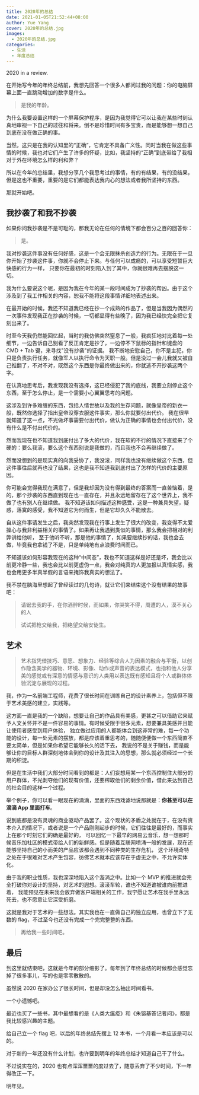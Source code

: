 ```yaml
---
title: 2020年的总结
date: 2021-01-05T21:52:44+08:00
author: Yue Yang
cover: 2020年的总结.jpg
images:
  - 2020年的总结.jpg
categories:
  - 生活
  - 年度总结
---
```


2020 in a review.

<!--more-->

在开始写今年的年终总结前，我想先回答一个很多人都问过我的问题：你的电脑屏幕上面一直跳动增加的数字是什么。

> 是我的年龄。

为什么我要设置这样的一个屏幕保护程序，是因为我觉得它可以让我在某些时刻认真地审视一下自己的过往和将来。倒不是珍惜时间有多宝贵，而是能够想一想自己到底在没在做正确的事。

当然，这只是在我的认知里的“正确”，它肯定不具备广义性。同时当我在做这些事情的时候，我也对它们产生了许多的怀疑，比如，我坚持的“正确”到底带给了我相对于外在环境怎么样的利和弊？

所以在今年的总结里，我想分享几个我思考过的事情，有的有结果，有的没结果，但是这也不重要，重要的是它们都能表达我内心的想法或者我所坚持的东西。

那就开始吧。

## 我抄袭了和我不抄袭

如果你问我抄袭是不是可耻的，那我无论在任何的情境下都会百分之百的回答你：

> 是。

我对抄袭这件事没有任何好感，这是一个会无限抹杀创造力的行为。无限在于一旦你开始了抄袭这件事，你就不会停止下来。与任何可以成瘾的，可以享受短暂巨大快感的行为一样，
只要你在最初的时刻陷入到了其中，你就很难再去摆脱这一切。

我为什么要说这个呢，是因为我在今年的某一段时间成为了抄袭的帮凶。由于这个涉及到了我工作相关的内容，恕我不能将这段事情详细地表述出来。

在最开始的时候，我还不知道我已经在抄一个成熟的作品了，但是当我因为偶然的一次事件发现我正在抄袭的时候，一切都显得有些晚了，因为我已经快完全把它复刻出来了。

时至今天我仍然能回忆起，当时的我仿佛突然窒息了一般，我疯狂地对比着每一处细节，一边告诉自己别看了反正肯定是抄了，一边停不下鼠标的指针和键盘的 CMD + Tab 键，来寻找"没有抄袭"的证据。
我不断地安慰自己，你不是主犯，你只是负责执行任务，就像军人以执行命令为天职一般。但是没过一会儿我就又被自己推翻了，不对不对，既然这个东西是你最终做出来的，你就逃不开抄袭这两个字。

在认真地思考后，我发现我没有选择，这已经侵犯了我的底线，我要立刻停止这个东西，至于怎么停止，是一个需要小心翼翼思考的问题。

这涉及到许多难缠的东西，包括人情世故以及我的生存问题，就像皇帝的新衣一般，既然你选择了指出皇帝没穿衣服这件事实，那么你就要付出代价。
我在很早就知道了这一点，不光做坏事需要付出代价，做认为正确的事情也会付出代价，没有什么是不付出代价的。

然而我现在也不知道我到底付出了多大的代价，我在软的不行的情况下直接来了个硬的：要么我滚，要么这个东西别说是我做的，而且我也不会再继续做了。

然而没想到的是现实真的向我妥协了，我没滚，同样我也没有继续做这个东西，但这件事往后就再也没了结果，这也是我不知道我到底付出了怎样的代价的主要原因。

你可能会觉得我现在满意了，但是我却因为没有得到最终的答案而一直苦恼着，是的，那个抄袭的东西直到现在也一直存在，并且永远地留存在了这个世界上，我不做了也有别人在继续做。
我不知道该如何描述这种感受，这是一种兼具失望，疑惑，落寞的感受，我不知道它为何而生，但是它却久久不能散去。

自从这件事请发生之后，我突然发现我在行事上发生了很大的改变，我变得不太爱操心与我非利益相关的事情了。如果再让我遇到类似的事情，那么我会把相对的利弊讲给他听，
至于他听不听，那是他的事情了，如果要继续抄的话，我也会去做，毕竟我也拿钱了不是，只是单纯地有点浪费时间而已。

不知道该如何形容我现在的这种“中间态”，我也不知道这样是好还是坏，我会比以前更冷静一些，我也会比以前更虚伪一点，我会对纯真的人更加报以真情实感，我也会用更多半真半假的言语来掩饰我真实的想法了。

我不禁在脑海里想起了曾经读过的几句诗，就让它们来结束这个没有结果的故事吧：

> 请锯去我的手，在你酒醉时候，而如果，你哭笑不得，周遭的人，漠不关心的人
>
> 试试把枪交给我，把绝望交给安徒生。

## 艺术

> 艺术指凭借技巧、意愿、想象力、经验等综合人为因素的融合与平衡，以创作隐含美学的器物、环境、影像、动作或声音的表达模式，也指和他人分享美的感觉或有深意的情感与意识的人类用以表达既有感知且将个人或群体体验沉淀与展现的过程。

我，作为一名前端工程师，花费了很长时间在训练自己的设计素养上，包括但不限于艺术美感的建立，实践等。

这方面一直是我的一个缺陷，想要让自己的作品具有美感，更甚之可以借助它来赋予人文关怀并不是一件容易的事情。有时候受限于很多元素，想要兼具美感并且能让使用者感受到用户体验，
独立做过应用的人都能体会到这非常的难，每一个功能的设计，每一处元素的摆放，都是应该着重思考的，随随便便做一个东西简直不要太简单，但是如果你希望它能够长久的活下去，
我说的不是关于赚钱，而是能够让你的目标人群深刻地体会到你的设计及其注入的思想，那么就必须经过一个长期的积淀。

但是在生活中我们大部分时间看到的都是：人们妄想用某一个东西控制住大部分的用户群体，不光剥夺他们的现有价值，还要榨取他们的剩余价值，借此来达到自己的社会目的这样一个过程。

举个例子，你可以看一眼现在的滴滴，里面的东西戏谑地说那就是：**你甚至可以在滴滴 App 里面打车**。

说到底都是没有灵魂的商业驱动产品罢了。这个现状的矛盾之处就在于，在没有资本介入的情况下，或者说是一个产品刚刚起步的时候，它们往往是最好的，而事实上在那个时刻它们的确是最好的，
可以回忆一下最早的网易云音乐，想一想那时候音乐加社区的模式带给人们的新鲜感。但是随着互联网喷涌一般的发展，现在还能够坚持自己的小而美的产品应该都会遇到不同种类的生存危机，
这个环境奇特之处在于很难对艺术产生包容，彷佛艺术就本应该存在于虚无之中，不允许实体化。

由于我的职业性质，我也深深地陷入这个漩涡之中。比如一个 MVP 的推进就会完全打破你对设计的坚持，对艺术的遐想。滚滚车轮，谁也不知道谁被谁向前推进着，
我能预见在未来我会放弃做客户端相关的工作，我宁愿让艺术在我手里永远死去，也不愿意让它深受折磨。

这就是我对于艺术的一些想法。其实我也在一直做自己的独立应用，也曾立下了无数的 flag，不过至今也还没有完成一个完完整整的东西。

> 再给我一些时间吧。

## 最后

到这里就结束吧，这就是今年的部分缩影了。每年到了年终总结的时候都会感觉忘掉了很多事儿，写的也是零零散散的。

虽然说 2020 在家办公了很长时间，但是却没怎么抽出时间看书。

一个小遗憾吧。

最近也买了一些书，其中最想看的是《人类大瘟疫》和《朱镕基答记者问》，都是我比较感兴趣的主题。

给自己立一个 flag 吧，以后的年终总结先摆上 12 本书，一个月看一本应该是可以的。

对于新的一年还没有什么计划，也许要到明年的年终总结才知道自己干了什么。

不过说实在的，2020 也有点浑浑噩噩的度过去了，随意丢弃了不少时间，下一年得改正一下。

明年见。
